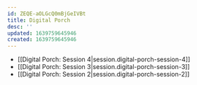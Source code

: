 ```yaml
---
id: ZEQE-aOLGcQ0mBjGeIVBt
title: Digital Porch
desc: ''
updated: 1639759645946
created: 1639759645946
---
```


- [[Digital Porch:  Session 4|session.digital-porch-session-4]]
- [[Digital Porch:  Session 3|session.digital-porch-session-3]]
- [[Digital Porch:  Session 2|session.digital-porch-session-2]]
